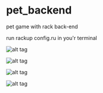 # pet_backend
pet game with rack back-end

run rackup config.ru in you'r terminal

![alt tag](http://i.piccy.info/i9/a30021a48b91bc9f7574dc83aa045c72/1607683136/203441/1407518/Screenshot_from_2020_12_11_12_40_32.png)

![alt tag](http://i.piccy.info/i9/3a961a02d2c6b8df3ada3e16f86476e6/1606643275/52045/1407518/Screenshot_from_2020_11_29_11_51_06.png)

![alt tag](http://i.piccy.info/i9/d0796e7e67a8b610f35dfb9c55964daf/1606643316/52599/1407518/Screenshot_from_2020_11_29_11_52_09.png)

![alt tag](http://i.piccy.info/i9/e9bbd43a51bd2067de2eeb4b21a1d2b4/1607683087/229349/1407518/Screenshot_from_2020_12_11_12_39_27.png)
